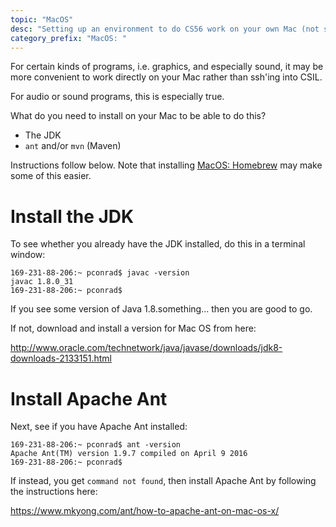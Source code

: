```yaml
---
topic: "MacOS"
desc: "Setting up an environment to do CS56 work on your own Mac (not ssh'ing into CSIL)"
category_prefix: "MacOS: "
---
```


For certain kinds of programs, i.e. graphics, and especially sound, 
it may be more convenient to work directly on your Mac rather than 
ssh'ing into CSIL.

For audio or sound programs, this is especially true.

What do you need to install on your Mac to be able to do this?

* The JDK
* `ant` and/or `mvn` (Maven)

Instructions follow below.   Note that installing [MacOS: Homebrew](/topics/macos_homebrew/) may make some of this easier.

# Install the JDK

To see whether you already have the JDK installed, do this in a terminal window:

```
169-231-88-206:~ pconrad$ javac -version
javac 1.8.0_31
169-231-88-206:~ pconrad$ 
```
If you see some version of Java 1.8.something... then you are good to go.

If not, download and install a version for Mac OS from here:

<http://www.oracle.com/technetwork/java/javase/downloads/jdk8-downloads-2133151.html>

# Install Apache Ant

Next, see if you have Apache Ant installed:

```
169-231-88-206:~ pconrad$ ant -version
Apache Ant(TM) version 1.9.7 compiled on April 9 2016
169-231-88-206:~ pconrad$
```

If instead, you get `command not found`, then install Apache Ant by following the instructions here:

<https://www.mkyong.com/ant/how-to-apache-ant-on-mac-os-x/>

